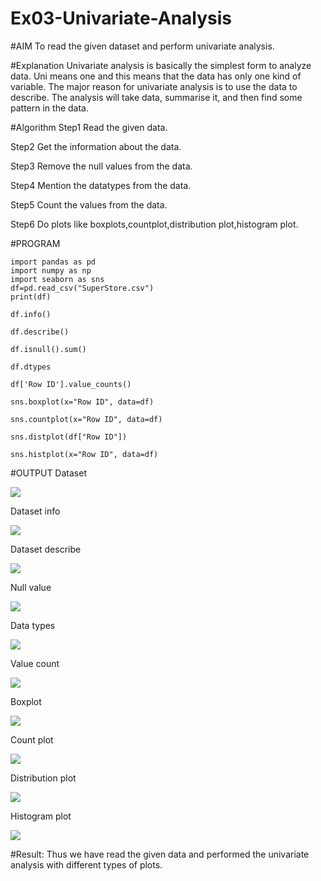 # Ex03-Univariate-Analysis

#AIM
To read the given dataset and perform univariate analysis.

#Explanation
Univariate analysis is basically the simplest form to analyze data. Uni means one and this means that the data has only one kind of variable. The major reason for univariate analysis is to use the data to describe. The analysis will take data, summarise it, and then find some pattern in the data.

#Algorithm
Step1 Read the given data.

Step2 Get the information about the data.

Step3 Remove the null values from the data.

Step4 Mention the datatypes from the data.

Step5 Count the values from the data.

Step6 Do plots like boxplots,countplot,distribution plot,histogram plot.

#PROGRAM
```
import pandas as pd
import numpy as np
import seaborn as sns
df=pd.read_csv("SuperStore.csv")
print(df)

df.info()

df.describe()

df.isnull().sum()

df.dtypes

df['Row ID'].value_counts()

sns.boxplot(x="Row ID", data=df)

sns.countplot(x="Row ID", data=df)

sns.distplot(df["Row ID"])

sns.histplot(x="Row ID", data=df)
```

#OUTPUT
Dataset 

![](https://github.com/rohitkumar20700000/Ex03-Univariate-Analysis/blob/main/01.jpg)

Dataset info

![](https://github.com/rohitkumar20700000/Ex03-Univariate-Analysis/blob/main/02.jpg)

Dataset describe

![](https://github.com/rohitkumar20700000/Ex03-Univariate-Analysis/blob/main/03.jpg)

Null value

![](https://github.com/rohitkumar20700000/Ex03-Univariate-Analysis/blob/main/04.jpg)

Data types

![](https://github.com/rohitkumar20700000/Ex03-Univariate-Analysis/blob/main/05.jpg)

Value count

![](https://github.com/rohitkumar20700000/Ex03-Univariate-Analysis/blob/main/06.jpg)

Boxplot

![](https://github.com/rohitkumar20700000/Ex03-Univariate-Analysis/blob/main/07.jpg)

Count plot

![](https://github.com/rohitkumar20700000/Ex03-Univariate-Analysis/blob/main/08.jpg)

Distribution plot

![](https://github.com/rohitkumar20700000/Ex03-Univariate-Analysis/blob/main/09.jpg)

Histogram plot

![](https://github.com/rohitkumar20700000/Ex03-Univariate-Analysis/blob/main/10.jpg)

#Result:
Thus we have read the given data and performed the univariate analysis with different types of plots.

